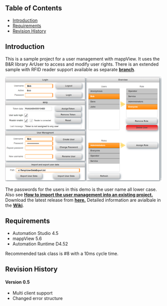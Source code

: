 ## Table of Contents
* [Introduction](#Introduction)
* [Requirements](#Requirements)
* [Revision History](#Revision-History)

<a name="Introduction"></a>
## Introduction
This is a sample project for a user management with mappView. It uses the B&R library ArUser to access and modify user rights. There is an extended sample with RFID reader support available as separate [**branch**](https://github.com/stephan1827/mappView-User/tree/RFID).

![](Logical/mappView/Resources/Media/screenshot.png)

The passwords for the users in this demo is the user name all lower case. Also see [**How to import the user management into an existing project.**](Logical/mappUser/HowToImport.pdf) Download the latest release from [**here.**](https://github.com/stephan1827/mappView-User/releases/latest) Detailed information are avialbale in the [**Wiki**](https://github.com/stephan1827/mappView-User/wiki).

<a name="Requirements"></a>
## Requirements
* Automation Studio 4.5
* mappView 5.6
* Automation Runtime D4.52

Recommended task class is #8 with a 10ms cycle time.

<a name="Revision-History"></a>
## Revision History

#### Version 0.5
- Multi client support
- Changed error structure
